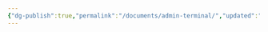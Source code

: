 ```yaml
---
{"dg-publish":true,"permalink":"/documents/admin-terminal/","updated":"2025-04-12T16:08:18.884+01:00"}
---
```



